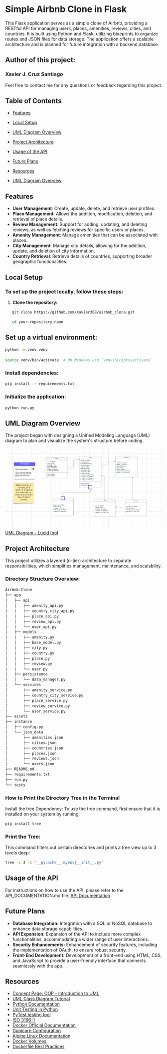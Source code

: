 # Simple Airbnb Clone in Flask

This Flask application serves as a simple clone of Airbnb, providing a RESTful API for managing users, places, amenities, reviews, cities, and countries. It is built using Python and Flask, utilizing blueprints to organize routes and JSON files for data storage. The application offers a scalable architecture and is planned for future integration with a backend database.

## Author of this project:
### **Xavier J. Cruz Santiago**

Feel free to contact me for any questions or feedback regarding this project.

## Table of Contents

- [Features](#features)
- [Local Setup](#local-setup)
- [UML Diagram Overview](#uml-diagram-overview)
- [Project Architecture](#project-architecture)
- [Usage of the API](#usage-of-the-api)
- [Future Plans](#future-plans)
- [Resources](#resources)

- [UML Diagram Overview](#uml-diagram-overview)


## Features

- **User Management**: Create, update, delete, and retrieve user profiles.
- **Place Management**: Allows the addition, modification, deletion, and retrieval of place details.
- **Review Management**: Support for adding, updating, and deleting reviews, as well as fetching reviews for specific users or places.
- **Amenity Management**: Manage amenities that can be associated with places.
- **City Management**: Manage city details, allowing for the addition, update, and deletion of city information.
- **Country Retrieval**: Retrieve details of countries, supporting broader geographic functionalities.


## Local Setup

### To set up the project locally, follow these steps:

1. **Clone the repository:**
```bash
   git clone https://github.com/Xavier308/airbnb_clone.git
```
```bash
   cd your-repository-name
```
## Set up a virtual environment:


```bash
python -m venv venv

source venv/bin/activate  # On Windows use `venv\Scripts\activate`
```
### Install dependencies:

```bash
pip install -r requirements.txt
```
### Initialize the application:

```bash
python run.py
```
## UML Diagram Overview
The project began with designing a Unified Modeling Language (UML) diagram to plan and visualize the system's structure before coding.

![UML Diagram](assets/umldiagram.png)
[UML Diagram - Lucid tool](https://lucid.app/lucidchart/e0cd139e-e4e6-4c89-bd0b-d89784df1658/edit?viewport_loc=-2703%2C-1089%2C4631%2C2037%2C0_0&invitationId=inv_cb4e75ab-f7ac-4577-9e9d-7f15f4b32b38)

## Project Architecture
This project utilizes a layered (n-tier) architecture to separate responsibilities, which simplifies management, maintenance, and scalability.

### Directory Structure Overview:
```bash
Airbnb-Clone
├── app
│   ├── api
│   │   ├── amenity_api.py
│   │   ├── country_city_api.py
│   │   ├── place_api.py
│   │   ├── review_api.py
│   │   └── user_api.py
│   ├── models
│   │   ├── amenity.py
│   │   ├── base_model.py
│   │   ├── city.py
│   │   ├── country.py
│   │   ├── place.py
│   │   ├── review.py
│   │   └── user.py
│   ├── persistence
│   │   └── data_manager.py
│   └── services
│       ├── amenity_service.py
│       ├── country_city_service.py
│       ├── place_service.py
│       ├── review_service.py
│       └── user_service.py
├── assets
├── instance
│   ├── config.py
│   └── json_data
│       ├── amenities.json
│       ├── cities.json
│       ├── countries.json
│       ├── places.json
│       ├── reviews.json
│       └── users.json
├── README.md
├── requirements.txt
├── run.py
└── tests
```
### How to Print the Directory Tree in the Terminal

Install the tree Dependency:
To use the tree command, first ensure that it is installed on your system by running:
```bash
pip install tree
```
### Print the Tree:
This command filters out certain directories and prints a tree view up to 3 levels deep:
```bash
tree -L 3 -I "__pycache__|myenv|__init__.py"
```
## Usage of the API
For instructions on how to use the API, please refer to the API_DOCUMENTATION.md file.
[API Documentation](airbnb_clone/API_DOCUMENTATION.md)

## Future Plans
- **Database Integration:** Integration with a SQL or NoSQL database to enhance data storage capabilities.
- **API Expansion:** Expansion of the API to include more complex functionalities, accommodating a wider range of user interactions.
- **Security Enhancements:** Enhancement of security features, including the implementation of OAuth, to ensure robust security.
- **Front-End Development:** Development of a front-end using HTML, CSS, and JavaScript to provide a user-friendly interface that connects seamlessly with the app.

## Resources

- [Concept Page: OOP - Introduction to UML](https://intranet.hbtn.io/concepts/1166)
- [UML Class Diagram Tutorial](https://www.lucidchart.com/pages/uml-class-diagram)
- [Python Documentation](https://docs.python.org/3/)
- [Unit Testing in Python](https://docs.pytest.org/en/8.2.x/)
- [PyTest testing tool](https://docs.python.org/3/library/unittest.html)
- [ISO 3166-1](https://www.iso.org/iso-3166-country-codes.html)
- [Docker Official Documentation](https://docs.docker.com/)
- [Gunicorn Configuration](https://docs.gunicorn.org/en/stable/configure.html)
- [Alpine Linux Documentation](https://wiki.alpinelinux.org/wiki/Main_Page)
- [Docker Volumes](https://docs.docker.com/storage/)
- [Dockerfile Best Practices](https://docs.docker.com/build/building/best-practices/)
